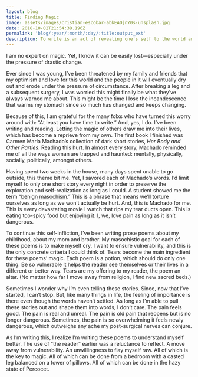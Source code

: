 ```yaml
---
layout: blog
title: Finding Magic
image: assets/images/cristian-escobar-abkEAOjnY0s-unsplash.jpg
date: 2018-10-02T21:54:38.196Z
permalink: 'blog/:year/:month/:day/:title:output_ext'
description: To write is an act of revealing one's self to the world and themself.
---
```

I am no expert on magic. Yet, I know it can be easily lost—especially under the pressure of drastic change. 



Ever since I was young, I’ve been threatened by my family and friends that my optimism and love for this world and the people in it will eventually dry out and erode under the pressure of circumstance. After breaking a leg and a subsequent surgery, I was worried this might finally be what they’ve always warned me about. This might be the time I lose the incandescence that warms my stomach since so much has changed and keeps changing. 



Because of this, I am grateful for the many folxs who have turned this worry around with: “At least you have time to write.” And, yes, I do. I’ve been writing and reading. Letting the magic of others draw me into their lives, which has become a reprieve from my own. The first book I finished was Carmen Maria Machado’s collection of dark short stories, _Her Body and Other Parties_. Reading this hurt. In almost every story, Machado reminded me of all the ways woman are trapped and haunted: mentally, physically, socially, politically, amongst others. 



Having spent two weeks in the house, many days spent unable to go outside, this theme bit me. Yet, I savored each of Machado’s words. I’d limit myself to only one short story every night in order to preserve the exploration and self-realization as long as I could. A student showed me the term “[benign masochism](https://scopeblog.stanford.edu/2015/08/04/benign-masochism-motivates-common-strange-behaviors/).” This is a phrase that means we’ll torture ourselves as long as we won’t actually be hurt. And, this is Machado for me. This is every devastating movie I watch that rips my tear ducts open. This is eating too-spicy food but enjoying it. I, we, love pain as long as it isn’t dangerous.



To continue this self-infliction, I’ve been writing prose poems about my childhood, about my mom and brother. My masochistic goal for each of these poems is to make myself cry. I want to ensure vulnerability, and this is the only concrete criteria I could think of. Tears become the main ingredient for these poems’ magic. Each poem is a potion, which should do only one thing: Be so vulnerable it helps the reader see themselves or their lives in a different or better way. Tears are my offering to my reader, the poem an altar. (No matter how far I move away from religion, I find new sacred beds.)



Sometimes I wonder why I’m even telling these stories. Since, now that I’ve started, I can’t stop. But, like many things in life, the feeling of importance is there even though the words haven’t settled. As long as I’m able to pull these stories out and shape them into words, I don’t care. The pain feels good. The pain is real and unreal. The pain is old pain that reopens but is no longer dangerous. Sometimes, the pain is so overwhelming it feels newly dangerous, which outweighs any ache my post-surgical nerves can conjure. 



As I’m writing this, I realize I’m writing these poems to understand myself better. The use of "the reader” earlier was a reluctance to reflect. A move away from vulnerability. An unwillingness to flay myself raw. All of which is the key to magic. All of which can be done from a bedroom with a casted leg balanced on a tower of pillows. All of which can be done in the hazy state of Percocet.
